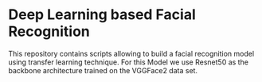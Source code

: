 # Deep Learning based Facial Recognition
This repository contains scripts allowing to build a facial recognition model using transfer learning technique.
For this Model we use Resnet50 as the backbone architecture trained on the VGGFace2 data set.

